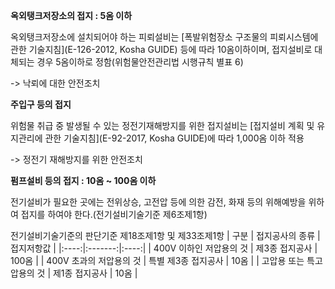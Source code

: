 **옥외탱크저장소의 접지 : 5옴 이하**

 옥외탱크저장소에 설치되어야 하는 피뢰설비는 [폭발위험장소 구조물의 피뢰시스템에 관한 기술지침](E-126-2012, Kosha GUIDE) 등에 따라 10옴이하이며, 접지설비로 대체되는 경우 5옴이하로 정함(위험물안전관리법 시행규칙 별표 6)

 -> 낙뢰에 대한 안전조치

**주입구 등의 접지**

 위험물 취급 중 발생될 수 있는 정전기재해방지를 위한 접지설비는 [접지설비 계획 및 유지관리에 관한 기술지침](E-92-2017, Kosha GUIDE)에 따라 1,000옴 이하 적용
 
 -> 정전기 재해방지를 위한 안전조치

 **펌프설비 등의 접지 : 10옴 ~ 100옴 이하**

  전기설비가 필요한 곳에는 전위상승, 고전압 등에 의한 감전, 화재 등의 위해예방을 위하여 접지를 하여야 한다.(전기설비기술기준 제6조제1항)

  전기설비기술기준의 판단기준
  제18조제1항 및 제33조제1항
| 구분 | 접지공사의 종류 | 접지저항값 |
|:----:|:-------:|:----:|
| 400V 이하인 저압용의 것 | 제3종 접지공사 | 100옴 |
| 400V 초과의 저압용의 것 | 특별 제3종 접지공사 | 10옴 |
| 고압용 또는 특고압용의 것 | 제1종 접지공사 | 10옴 |